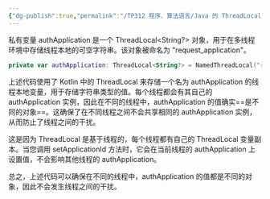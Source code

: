 ```yaml
---
{"dg-publish":true,"permalink":"/TP312 程序、算法语言/Java 的 ThreadLocal/","created":"2023-09-04T13:36:58.432+08:00","updated":"2024-06-01T10:50:52.143+08:00"}
---
```


私有变量 authApplication 是一个 ThreadLocal<String?> 对象，用于在多线程环境中存储线程本地的可空字符串。该对象被命名为 "request_application"。

```Kotlin
private var authApplication: ThreadLocal<String?> = NamedThreadLocal("request_application")
```

上述代码使用了 Kotlin 中的 ThreadLocal 来存储一个名为 authApplication 的线程本地变量，用于存储字符串类型的值。每个线程都会有其自己的 authApplication 实例，因此在不同的线程中，authApplication 的值确实==是不同的对象==。这确保了在不同线程之间不会共享相同的 authApplication 实例，从而防止了线程之间的干扰。

这是因为 ThreadLocal 是基于线程的，每个线程都有自己的 ThreadLocal 变量副本。当您调用 setApplicationId 方法时，它会在当前线程的 authApplication 上设置值，不会影响其他线程的 authApplication。

总之，上述代码可以确保在不同的线程中，authApplication 的值都是不同的对象，因此不会发生线程之间的干扰。
